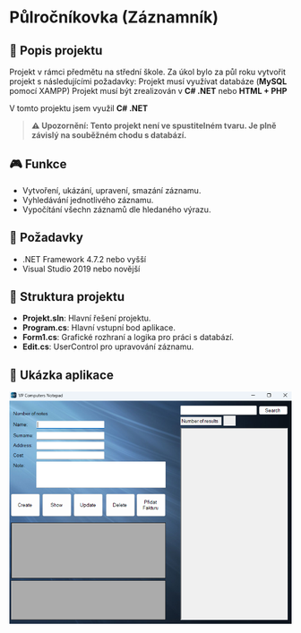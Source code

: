# Půlročníkovka (Záznamník)

## 📜 Popis projektu

Projekt v rámci předmětu na střední škole. Za úkol bylo za půl roku vytvořit projekt s následujícími požadavky:
Projekt musí využívat databáze (**MySQL** pomocí XAMPP)
Projekt musí být zrealizován v **C# .NET** nebo **HTML + PHP**

V tomto projektu jsem využil **C# .NET**

> **⚠️ Upozornění: Tento projekt není ve spustitelném tvaru. Je plně závislý na souběžném chodu s databází.**

## 🎮 Funkce

- Vytvoření, ukázání, upravení, smazání záznamu.
- Vyhledávání jednotlivého záznamu.
- Vypočítání všechn záznamů dle hledaného výrazu.

## 🔧 Požadavky

- .NET Framework 4.7.2 nebo vyšší
- Visual Studio 2019 nebo novější

## 📂 Struktura projektu

- **Projekt.sln**: Hlavní řešení projektu.
- **Program.cs**: Hlavní vstupní bod aplikace.
- **Form1.cs**: Grafické rozhraní a logika pro práci s databází.
- **Edit.cs**: UserControl pro upravování záznamu.

## 📸 Ukázka aplikace

![Screenshot Pulrocnikovky](PulRocnikovka_screenshot.png)

